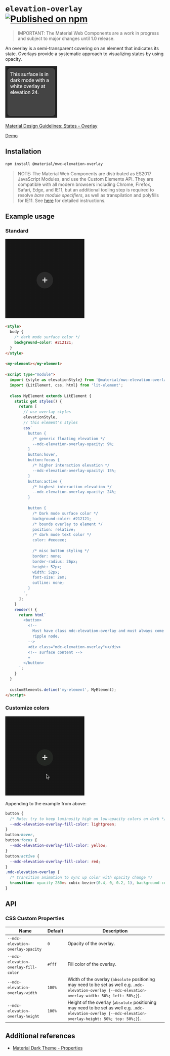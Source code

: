 # `elevation-overlay` [![Published on npm](https://img.shields.io/npm/v/@material/mwc-elevataion-overlay.svg)](https://www.npmjs.com/package/@material/mwc-elevataion-overlay)
> IMPORTANT: The Material Web Components are a work in progress and subject to
> major changes until 1.0 release.

An overlay is a semi-transparent covering on an element that indicates its
state. Overlays provide a systematic approach to visualizing states by using
opacity.

<img src="images/dark_mode.png" height="163px">

[Material Design Guidelines: States - Overlay](https://material.io/design/interaction/states.html#anatomy)

[Demo](https://material-components.github.io/material-components-web-components/demos/elevation-overlay/)

## Installation

```sh
npm install @material/mwc-elevation-overlay
```

> NOTE: The Material Web Components are distributed as ES2017 JavaScript
> Modules, and use the Custom Elements API. They are compatible with all modern
> browsers including Chrome, Firefox, Safari, Edge, and IE11, but an additional
> tooling step is required to resolve *bare module specifiers*, as well as
> transpilation and polyfills for IE11. See
> [here](https://github.com/material-components/material-components-web-components#quick-start)
> for detailed instructions.

## Example usage

### Standard

<img src="images/dark_mode_button.gif" height="250px">

```html
<style>
  body {
    /* dark mode surface color */
    background-color: #212121;
  }
</style>

<my-element></my-element>

<script type="module">
  import {style as elevationStyle} from '@material/mwc-elevation-overlay/mwc-elevation-overlay-css';
  import {LitElement, css, html} from 'lit-element';

  class MyElement extends LitElement {
    static get styles() {
      return [
        // use overlay styles
        elevationStyle,
        // this element's styles
        css`
          button {
            /* generic floating elevation */
            --mdc-elevation-overlay-opacity: 9%;
          }
          button:hover,
          button:focus {
            /* higher interaction elevation */
            --mdc-elevation-overlay-opacity: 15%;
          }
          button:active {
            /* highest interaction elevation */
            --mdc-elevation-overlay-opacity: 24%;
          }

          button {
            /* Dark mode surface color */
            background-color: #212121;
            /* bounds overlay to element */
            position: relative;
            /* dark mode text color */
            color: #eeeeee;

            /* misc button styling */
            border: none;
            border-radius: 26px;
            height: 52px;
            width: 52px;
            font-size: 2em;
            outline: none;
          }
        `,
      ];
    }
    render() {
      return html`
        <button>
          <!--
            Must have class mdc-elevation-overlay and must always come before a
            ripple node.
          -->
          <div class="mdc-elevation-overlay"></div>
          <!-- surface content -->
          +
        </button>
      `;
    }
  }

  customElements.define('my-element', MyElement);
</script>
```

### Customize colors

<img src="images/styled.gif" height="250px">

Appending to the example from above:
```css
button {
  /* Note: try to keep luminosity high on low-opacity colors on dark */
  --mdc-elevation-overlay-fill-color: lightgreen;
}
button:hover,
button:focus {
  --mdc-elevation-overlay-fill-color: yellow;
}
button:active {
  --mdc-elevation-overlay-fill-color: red;
}
.mdc-elevation-overlay {
  /* transition animation to sync up color with opacity change */
  transition: opacity 280ms cubic-bezier(0.4, 0, 0.2, 1), background-color 280ms cubic-bezier(0.4, 0, 0.2, 1);
}
```

## API

### CSS Custom Properties

Name                                   | Default                               | Description
-------------------------------------- | ------------------------------------- | -----------
`--mdc-elevation-overlay-opacity`      | `0`    | Opacity of the overlay.
`--mdc-elevation-overlay-fill-color`   | `#fff` | Fill color of the overlay.
`--mdc-elevation-overlay-width`        | `100%` | Width of the overlay (`absolute` positioning may need to be set as well e.g. `.mdc-elevation-overlay {--mdc-elevation-overlay-width: 50%; left: 50%;}`).
`--mdc-elevation-overlay-height`       | `100%` | Height of the overlay (`absolute` positioning may need to be set as well e.g. `.mdc-elevation-overlay {--mdc-elevation-overlay-height: 50%; top: 50%;}`).

## Additional references

- [Material Dark Theme - Properties](https://material.io/design/color/dark-theme.html#properties)
